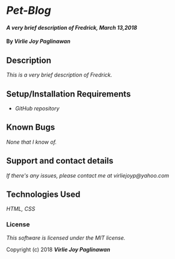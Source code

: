 # _Pet-Blog_

#### _A very brief description of Fredrick, March 13,2018_

#### By _**Virlie Joy Paglinawan**_

## Description

_This is a very brief description of Fredrick._

## Setup/Installation Requirements

* _GitHub repository_

## Known Bugs

_None that I know of._

## Support and contact details

_If there's any issues, please contact me at virliejoyp@yahoo.com_

## Technologies Used

_HTML, CSS_

### License

*This software is licensed under the MIT license.*

Copyright (c) 2018 **_Virlie Joy Paglinawan_**
